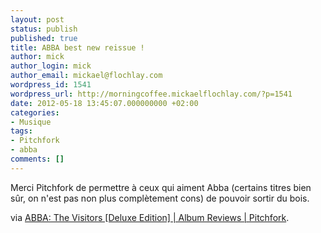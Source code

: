```yaml
---
layout: post
status: publish
published: true
title: ABBA best new reissue !
author: mick
author_login: mick
author_email: mickael@flochlay.com
wordpress_id: 1541
wordpress_url: http://morningcoffee.mickaelflochlay.com/?p=1541
date: 2012-05-18 13:45:07.000000000 +02:00
categories:
- Musique
tags:
- Pitchfork
- abba
comments: []
---
```

Merci Pitchfork de permettre à ceux qui aiment Abba (certains titres bien sûr, on n'est pas non plus complètement cons) de pouvoir sortir du bois.

via <a href="http://pitchfork.com/reviews/albums/16577-the-visitors-deluxe-edition/?utm_source=feedburner&amp;utm_medium=feed&amp;utm_campaign=Feed%3A+PitchforkAlbumReviews+%28Pitchfork%3A+Album+Reviews%29&amp;utm_content=Google+Reader">ABBA: The Visitors [Deluxe Edition] | Album Reviews | Pitchfork</a>.
